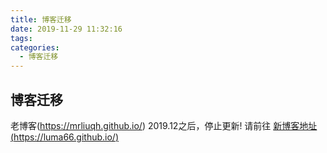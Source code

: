 ```yaml
---
title: 博客迁移
date: 2019-11-29 11:32:16
tags:
categories:
  - 博客迁移
---
```



## 博客迁移

老博客(https://mrliuqh.github.io/) 2019.12之后，停止更新! 请前往
[新博客地址(https://luma66.github.io/)](https://luma66.github.io/)

